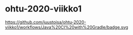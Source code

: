 # ohtu-2020-viikko1
https://github.com/juustoisa/ohtu-2020-viikko1/workflows/Java%20CI%20with%20Gradle/badge.svg
